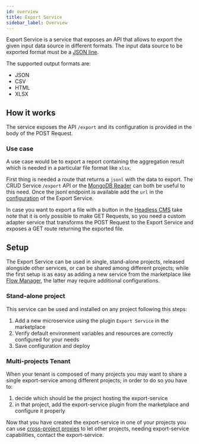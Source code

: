```yaml
---
id: overview
title: Export Service
sidebar_label: Overview
---
```




Export Service is a service that exposes an API that allows to export the given input data source in different formats.
The input data source to be exported format must be a [JSON line](https://jsonlines.org/).

The supported output formats are:
* JSON
* CSV
* HTML
* XLSX

## How it works
The service exposes the API `/export` and its configuration is provided in the body of the POST Request.

### Use case
A use case would be to export a report containing the aggregation result which is needed in a particular file format like `xlsx`.

First thing is needed a route that returns a `jsonl` with the data to export.
The CRUD Service `/export` API or the [MongoDB Reader](/runtime_suite/mongodb-reader/10_configuration.md) can both be useful to this need. 
Once the jsonl endpoint is available add the `url` in the [configuration](#configuration) of the Export Service. 

In case you want to export a file with a button in the [Headless CMS](/microfrontend-composer/previous-tools/cms/guide_cms.md) take note that it is only possible to make GET Requests, so you need a custom adapter service that transforms the POST Request to the Export Service and exposes a GET route returning the exported file.

## Setup

The Export Service can be used in single, stand-alone projects, released alongside other services, or can be shared among different projects; while the first setup is as easy as adding a new service from the marketplace like [Flow Manager](/runtime_suite/flow-manager-service/40_model_your_first_flow.md#add-plugin-from-marketplace), the latter may require additional configurations.

### Stand-alone project

This service can be used and installed on any project following this steps:

 1. Add a new microservice using the plugin `Export Service` in the marketplace
 2. Verify default environment variables and resources are correctly configured for your needs
 3. Save configuration and deploy

### Multi-projects Tenant

When your tenant is composed of many projects you may want to share a single export-service among different projects; in order to do so you have to:

 1. decide which should be the project hosting the export-service
 2. in that project, add the export-service plugin from the marketplace and configure it properly

Now that you have created the export-service in one of your projects you can use [cross-project proxies](/development_suite/api-console/api-design/proxy.md#create-a-new-cross-projects-proxy) to let other projects, needing export-service capabilities, contact the export-service.
